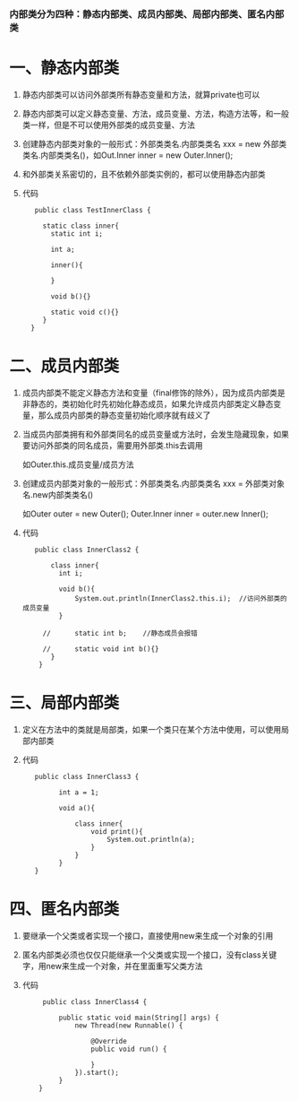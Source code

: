 ### 内部类分为四种：静态内部类、成员内部类、局部内部类、匿名内部类

# 一、静态内部类
1. 静态内部类可以访问外部类所有静态变量和方法，就算private也可以

2. 静态内部类可以定义静态变量、方法，成员变量、方法，构造方法等，和一般类一样，但是不可以使用外部类的成员变量、方法

3. 创建静态内部类对象的一般形式：外部类类名.内部类类名 xxx = new 外部类类名.内部类类名()，如Out.Inner inner = new Outer.Inner();

4. 和外部类关系密切的，且不依赖外部类实例的，都可以使用静态内部类

5. 代码
   ```
      public class TestInnerClass {

        static class inner{
          static int i;

          int a;

          inner(){

          }

          void b(){}

          static void c(){}
        }
     }
   ```
   
# 二、成员内部类
1. 成员内部类不能定义静态方法和变量（final修饰的除外），因为成员内部类是非静态的，类初始化时先初始化静态成员，如果允许成员内部类定义静态变量，那么成员内部类的静态变量初始化顺序就有歧义了

2. 当成员内部类拥有和外部类同名的成员变量或方法时，会发生隐藏现象，如果要访问外部类的同名成员，需要用外部类.this去调用
   
   如Outer.this.成员变量/成员方法

3. 创建成员内部类对象的一般形式：外部类类名.内部类类名 xxx = 外部类对象名.new内部类类名()
   
   如Outer outer = new Outer(); Outer.Inner inner = outer.new Inner();
   
4. 代码
   ```
      public class InnerClass2 {
	
          class inner{
            int i;

            void b(){
	    		System.out.println(InnerClass2.this.i);  //访问外部类的成员变量
	    	}

        //		static int b;    //静态成员会报错

        //		static void int b(){}
          }
       }
   ```

# 三、局部内部类
1. 定义在方法中的类就是局部类，如果一个类只在某个方法中使用，可以使用局部内部类

2. 代码
   ```
      public class InnerClass3 {
	 
			int a = 1;

			void a(){

				class inner{
					void print(){
						System.out.println(a);
					}
				}
			}
	  }
   ```
	 
# 四、匿名内部类
1. 要继承一个父类或者实现一个接口，直接使用new来生成一个对象的引用

2. 匿名内部类必须也仅仅只能继承一个父类或实现一个接口，没有class关键字，用new来生成一个对象，并在里面重写父类方法

3. 代码
   ```
	    public class InnerClass4 {

			public static void main(String[] args) {
				new Thread(new Runnable() {

					@Override
					public void run() {

					}
				}).start();
			}
	   }
	 ```

